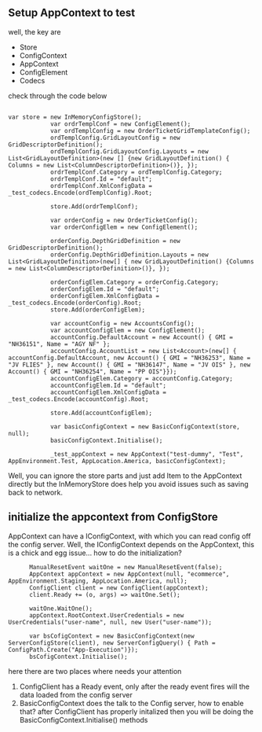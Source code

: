 ## Setup AppContext to test


well, the key are 

* Store
* ConfigContext
* AppContext
* ConfigElement
* Codecs

check through the code below

```

var store = new InMemoryConfigStore();
            var ordrTemplConf = new ConfigElement();
            var ordTemplConfig = new OrderTicketGridTemplateConfig();
            ordTemplConfig.GridLayoutConfig = new GridDescriptorDefinition();
            ordTemplConfig.GridLayoutConfig.Layouts = new List<GridLayoutDefinition>(new [] {new GridLayoutDefinition() { Columns = new List<ColumnDescriptorDefinition>()}, });
            ordrTemplConf.Category = ordTemplConfig.Category;
            ordrTemplConf.Id = "default";
            ordrTemplConf.XmlConfigData = _test_codecs.Encode(ordTemplConfig).Root;

            store.Add(ordrTemplConf);

            var orderConfig = new OrderTicketConfig();
            var orderConfigElem = new ConfigElement();

            orderConfig.DepthGridDefinition = new GridDescriptorDefinition();
            orderConfig.DepthGridDefinition.Layouts = new List<GridLayoutDefinition>(new[] { new GridLayoutDefinition() {Columns = new List<ColumnDescriptorDefinition>()}, });

            orderConfigElem.Category = orderConfig.Category;
            orderConfigElem.Id = "default";
            orderConfigElem.XmlConfigData = _test_codecs.Encode(orderConfig).Root;
            store.Add(orderConfigElem);

            var accountConfig = new AccountsConfig();
            var accountConfigElem = new ConfigElement();
            accountConfig.DefaultAccount = new Account() { GMI = "NH36151", Name = "AGY NF" };
            accountConfig.AccountList = new List<Account>(new[] { accountConfig.DefaultAccount, new Account() { GMI = "NH36253", Name = "JV FLIES" }, new Account() { GMI = "NH36147", Name = "JV OIS" }, new Account() { GMI = "NH36254", Name = "PP OIS"}});
            accountConfigElem.Category = accountConfig.Category;
            accountConfigElem.Id = "default";
            accountConfigElem.XmlConfigData = _test_codecs.Encode(accountConfig).Root;
            
            store.Add(accountConfigElem);

            var basicConfigContext = new BasicConfigContext(store, null);
            basicConfigContext.Initialise();

            _test_appContext = new AppContext("test-dummy", "Test", AppEnvironment.Test, AppLocation.America, basicConfigContext);
```

Well, you can ignore the store parts and just add Item to the AppContext directly but the InMemoryStore does help you avoid issues such as saving back to network.


## initialize the appcontext from ConfigStore

AppContext can have a IConfigContext, with which you can read config off the config server. Well, the IConfigContext depends on the AppContext, this is a chick and egg issue... how to do the initialization?

```
      ManualResetEvent waitOne = new ManualResetEvent(false);
      AppContext appContext = new AppContext(null, "ecommerce", AppEnvironment.Staging, AppLocation.America, null);
      ConfigClient client = new ConfigClient(appContext);
      client.Ready += (o, args) => waitOne.Set();
          
      waitOne.WaitOne();
      appContext.RootContext.UserCredentials = new UserCredentials("user-name", null, new User("user-name")); 

      var bsCofigContext = new BasicConfigContext(new ServerConfigStore(client), new ServerConfigQuery() { Path = ConfigPath.Create("App-Execution")});
      bsCofigContext.Initialise();
```

here there are two places where needs your attention
1. ConfigClient has a Ready event, only after the ready event fires will the data loaded from the config server
2. BasicConfigContext does the talk to the Config server, how to enable that? after ConfigClient has properly initalized then you will be doing the BasicConfigContext.Initialise() methods



